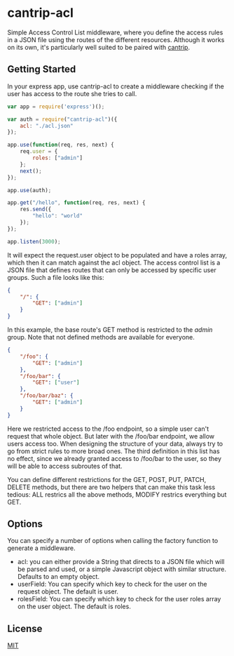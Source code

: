 # cantrip-acl

Simple Access Control List middleware, where you define the access rules in a JSON file using the routes of the different resources. Although it works on its own, it's particularly well suited to be paired with [cantrip](https://kriek.co.uk/cantrip).

## Getting Started

In your express app, use cantrip-acl to create a middleware checking if the user has access to the route she tries to call.

```js
var app = require('express')();

var auth = require("cantrip-acl")({
	acl: "./acl.json"
});

app.use(function(req, res, next) {
	req.user = {
		roles: ["admin"]
	};
	next();
});

app.use(auth);

app.get("/hello", function(req, res, next) {
	res.send({
		"hello": "world"
	});
});

app.listen(3000);
```

It will expect the request.user object to be populated and have a roles array, which then it can match against the acl object. The access control list is a JSON file that defines routes that can only be accessed by specific user groups. Such a file looks like this:

```json
{
	"/": {
		"GET": ["admin"]
	}
}
```

In this example, the base route's GET method is restricted to the *admin* group. Note that not defined methods are available for everyone.

```json
{
	"/foo": {
		"GET": ["admin"]
	},
	"/foo/bar": {
		"GET": ["user"]
	},
	"/foo/bar/baz": {
		"GET": ["admin"]
	}
}
```

Here we restricted access to the /foo endpoint, so a simple user can't request that whole object. But later with the /foo/bar endpoint, we allow users access too. When designing the structure of your data, always try to go from strict rules to more broad ones. The third definition in this list has no effect, since we already granted access to /foo/bar to the user, so they will be able to access subroutes of that.

You can define different restrictions for the GET, POST, PUT, PATCH, DELETE methods, but there are two helpers that can make this task less tedious: ALL restrics all the above methods, MODIFY restrics everything but GET.

## Options

You can specify a number of options when calling the factory function to generate a middleware.

* acl: you can either provide a String that directs to a JSON file which will be parsed and used, or a simple Javascript object with similar structure. Defaults to an empty object.
* userField: You can specify which key to check for the user on the request object. The default is user.
* rolesField: You can specify which key to check for the user roles array on the user object. The default is roles.

## License

  [MIT](LICENSE)